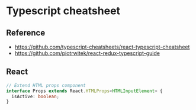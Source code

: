 # Typescript cheatsheet

## Reference

* https://github.com/typescript-cheatsheets/react-typescript-cheatsheet
* https://github.com/piotrwitek/react-redux-typescript-guide

## React

```typescript
// Extend HTML props component
interface Props extends React.HTMLProps<HTMLInputElement> {
  isActive: boolean;
}
```

